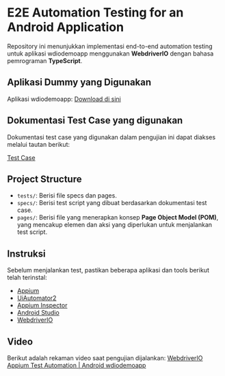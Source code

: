 # E2E Automation Testing for an Android Application

Repository ini menunjukkan implementasi end-to-end automation testing untuk aplikasi wdiodemoapp menggunakan **WebdriverIO** dengan bahasa pemrograman **TypeScript**.

## Aplikasi Dummy yang Digunakan
Aplikasi wdiodemoapp: [Download di sini](https://github.com/webdriverio/native-demo-app/releases/tag/v1.0.8)

## Dokumentasi Test Case yang digunakan
Dokumentasi test case yang digunakan dalam pengujian ini dapat diakses melalui tautan berikut:

[Test Case](https://shorturl.at/nJB1k)

## Project Structure
- `tests/`: Berisi file specs dan pages.
- `specs/`: Berisi test script yang dibuat berdasarkan dokumentasi test case.
- `pages/`: Berisi file yang menerapkan konsep **Page Object Model (POM)**, yang mencakup elemen dan aksi yang diperlukan untuk menjalankan test script.

## Instruksi
Sebelum menjalankan test, pastikan beberapa aplikasi dan tools berikut telah terinstal:
  - [Appium](https://appium.io/docs/en/latest/quickstart/)
  - [UiAutomator2](https://appium.io/docs/en/latest/quickstart/)
  - [Appium Inspector](https://github.com/appium/appium-inspector)
  - [Android Studio](https://developer.android.com/)
  - [WebdriverIO](https://webdriver.io/)

## Video
Berikut adalah rekaman video saat pengujian dijalankan: [WebdriverIO Appium Test Automation | Android wdiodemoapp](https://youtu.be/uz3WQ9OCnDM)
